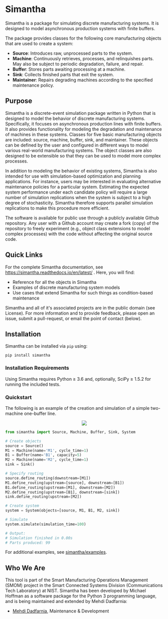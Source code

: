 # Simantha

Simantha is a package for simulating discrete manufacturing systems. It is designed to model asynchronous production systems with finite buffers.

The package provides classes for the following core manufacturing objects that are used to create a system:
* **Source**: Introduces raw, unprocessed parts to the system.
* **Machine**: Continuously retrieves, processes, and relinquishes parts. May also be subject to periodic degradation, failure, and repair.
* **Buffer**: Stores parts awaiting processing at a machine.
* **Sink**: Collects finished parts that exit the system. 
* **Maintainer**: Repairs degrading machines according to the specified maintenance policy. 

## Purpose

Simantha is a discrete-event simulation package written in Python that is designed to model the behavior of discrete manufacturing systems. Specifically, it focuses on asynchronous production lines with finite buffers. It also provides functionality for modeling the degradation and maintenance of machines in these systems. Classes for five basic manufacturing objects are included: source, machine, buffer, sink, and maintainer. These objects can be defined by the user and configured in different ways to model various real-world manufacturing systems. The object classes are also designed to be extensible so that they can be used to model more complex processes. 

In addition to modeling the behavior of existing systems, Simantha is also intended for use with simulation-based optimization and planning applications. For instance, users may be interested in evaluating alternative maintenance policies for a particular system. Estimating the expected system performance under each candidate policy will require a large number of simulation replications when the system is subject to a high degree of stochasticity. Simantha therefore supports parallel simulation replications to make this procedure more efficient. 

The software is available for public use through a publicly available Github repository. Any user with a Github account may create a fork (copy) of the repository to freely experiment (e.g., object class extensions to model complex processes) with the code without affecting the original source code.


## Quick Links
For the complete Simantha documentation, see https://simantha.readthedocs.io/en/latest/ . Here, you will find:
- Reference for all the objects in Simantha
- Examples of discrete manufacturing system models
- Use cases that extend Simantha for such things as condition-based maintenance


Simantha and all of it's associated projects are in the public domain (see License). For more information and to provide feedback, please open an issue, submit a pull-request, or email the point of contact (below).


## Installation

Simantha can be installed via `pip` using:

```
pip install simantha
```

### Installation Requirements
Using Simantha requires Python ≥ 3.6 and, optionally, SciPy ≥ 1.5.2 for running the included tests. 


### Quickstart

The following is an example of the creation and simulation of a simple two-machine one-buffer line.

<p align="center">
  <img src=docs/images/two_machine_one_buffer.png>
</p>

```python
from simantha import Source, Machine, Buffer, Sink, System

# Create objects
source = Source()
M1 = Machine(name='M1', cycle_time=1)
B1 = Buffer(name='B1', capacity=5)
M2 = Machine(name='M2', cycle_time=1)
sink = Sink()

# Specify routing
source.define_routing(downstream=[M1])
M1.define_routing(upstream=[source], downstream=[B1])
B1.define_routing(upstream=[M1], downstream=[M2])
M2.define_routing(upstream=[B1], downstream=[sink])
sink.define_routing(upstream=[M2])

# Create system
system = System(objects=[source, M1, B1, M2, sink])

# Simulate
system.simulate(simulation_time=100)

# Output:
# Simulation finished in 0.00s
# Parts produced: 99
```

For additional examples, see [simantha/examples](/simantha/examples).


## Who We Are
This tool is part of the Smart Manufacturing Operations Management (SMOM) project in the Smart Connected Systems Division (Communications Tech Laboratory) at NIST.
Simantha has been developed by Michael Hoffman as a software package for the Python 3 programming language, and is being maintained and extended by Mehdi Dadfarnia:

- [Mehdi Dadfarnia](https://www.nist.gov/people/mehdi-dadfarnia), Maintenance & Development
